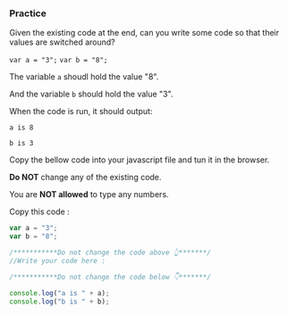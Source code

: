 ### Practice

Given the existing code at the end, can you write some code so that their values are switched around?

`var a = "3";`
`var b = "8";`

The variable `a` shoudl hold the value "8".

And the variable `b` should hold the value "3".

When the code is run, it should output:

`a is 8`

`b is 3`

Copy the bellow code into your javascript file and tun it in the browser.

**Do NOT** change any of the existing code.

You are **NOT allowed** to type any numbers.

Copy this code :

```js
var a = "3";
var b = "8";

/***********Do not change the code above 👆*******/
//Write your code here :

/***********Do not change the code below 👇*******/

console.log("a is " + a);
console.log("b is " + b);
```
